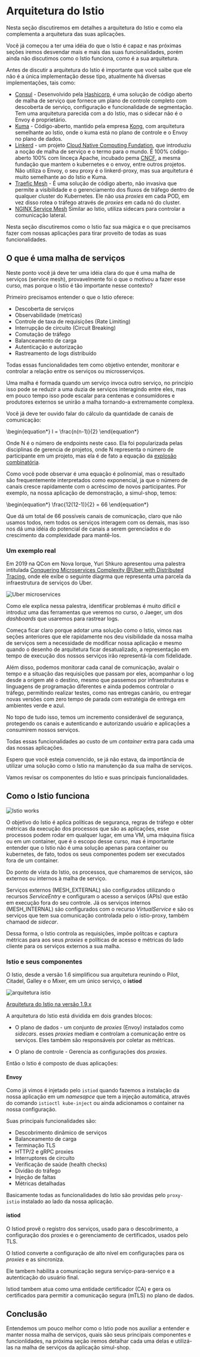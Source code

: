 # Arquitetura do Istio

Nesta seção discutiremos em detalhes a arquitetura do Istio e como ela complementa a arquitetura das suas aplicações.

Você já começou a ter uma idéia do que o Istio é capaz e nas próximas seções iremos desvendar mais e mais das suas funcionalidades, porém ainda não discutimos como o Istio funciona, como é  a sua arquitetura.

Antes de discutir a arquitetura do Istio é importante que você saibe que ele não é a única implementação desse tipo, atualmente há diversas implementações, tais como:

* [Consul](https://www.consul.io/) - Desenvolvido pela [Hashicorp](https://www.hashicorp.com/), é uma solução de código aberto de malha de serviço que fornece um plano de controle completo com descoberta de serviço, configuração e funcionalidade de segmentação. Tem uma arquitetura parecida com a do Istio, mas o sidecar não é o Envoy é proprietário.
* [Kuma](https://kuma.io/) - Código-aberto, mantido pela empresa [Kong](https://konghq.com/), com arquitetura semelhante ao Istio, onde o kuma está no plano de controle e o Envoy no plano de dados.
* [Linkerd](https://linkerd.io/) - um projeto [Cloud Native Computing Fundation](https://www.cncf.io/), que introduziu a noção de malha de serviço e o termo para o mundo. É 100% código-aberto 100% com linceça Apache, incubado pema [CNCF](https://www.cncf.io/), a mesma fundação que mantem o kubernetes e o envoy, entre outros projetos. Não utiliza o Envoy, o seu proxy é o linkerd-proxy, mas sua arquitetura é muito semelhante ao do Istio e Kuma.
* [Traefic Mesh](https://traefik.io/traefik-mesh/) - É uma solução de código aberto, não invasiva que permite a visibilidade e o gerenciamento dos fluxos de tráfego dentro de qualquer cluster do Kubernetes. Ele não usa _proxies_ em cada POD, em vez disso rotea o tráfego através de _proxies_ em cada nó do cluster.
* [NGINX Service Mesh](https://www.nginx.com/products/nginx-service-mesh/) Similar ao Istio, utiliza sidecars para controlar a comunicação lateral.

Nesta seção discutiremos como o Istio faz sua mágica e o que precisamos fazer com nossas aplicações para tirar proveito de todas as suas funcionalidades.

## O que é uma malha de serviços

Neste ponto você já deve ter uma idéia clara do que é uma malha de serviços (service mesh), provavelmente foi o que o motivou a fazer esse curso, mas porque o Istio é tão importante nesse contexto?

Primeiro precisamos entender o que o Istio oferece:

* Descoberta de serviços
* Observabilidade (metricas)
* Controle de taxa de requisições (Rate Limiting)
* Interrupção de circuito (Circuit Breaking)
* Comutação de tráfego
* Balanceamento de carga
* Autenticação e autorização
* Rastreamento de logs distribuído

Todas essas funcionalidades tem como objetivo entender, monitorar e controlar a relação entre os serviços ou microsserviços.

Uma malha é formada quando um serviço invoca outro serviço, no princípio isso pode se reduzir a uma duzia de serviços interagindo entre eles, mas em pouco tempo isso pode escalar para centenas e consumidores e produtores externos se unirão a malha tornando-a extremamente complexa.

Você já deve ter ouvido falar do cálculo da quantidade de canais de comunicação:

\begin{equation*}
l = \frac{n(n-1)}{2}
\end{equation*}

Onde N é o número de endpoints neste caso. Ela foi popularizada pelas disciplinas de gerencia de projetos, onde N representa o número de participante em um projeto, mas ela é de fato a equação da [explosão combinatória](https://en.wikipedia.org/wiki/Combinatorial_explosion).

Como você pode observar é uma equação é polinomial, mas o resultado são frequentemente interpretados como exponencial, ja que o número de canais cresce rapidamente com o acréscimo de novos participantes. Por exemplo, na nossa aplicação de demonstração, a simul-shop, temos:

\begin{equation*}
\frac{12(12-1)}{2} = 66
\end{equation*}

Que dá um total de 66 possíveis canais de comunicação, claro que não usamos todos, nem todos os serviços interagem com os demais, mas isso nos dá uma idéia do potencial de canais a serem gerenciados e do crescimento da complexidade para mantê-los.

### Um exemplo real

Em 2019 na QCon em Nova Iorque, Yuri Shkuro apresentou uma palestra intitulada [Conquering Microservices Complexity @Uber with Distributed Tracing](https://youtu.be/EW9GjQNcyzI), onde ele exibe o seguinte diagrma que representa uma parcela da infraestrutura de serviços do Uber.

![Uber microservices](media/uber-microservices.png)

Como ele explica nessa palestra, identificar problemas é muito difícil e introduz uma das ferramentas que veremos no curso, o Jaeger, um dos _dashboards_ que usaremos para rastrear logs.

Começa ficar claro porque adotar uma solução como o Istio, vimos nas seções anteriores que ele rapidamente nos deu visibilidade da nossa malha de serviços sem a necessidade de modificar nossa aplicação e mesmo quando o desenho de arquitetura ficar desatualizado, a representação em tempo de execução dos nossos serviços irão representá-la com fidelidade.

Além disso, podemos monitorar cada canal de comunicação, avalair o tempo e a situação das requisições que passam por eles, acompanhar o log desde a origem até o destino, mesmo que passemos por infraestruturas e linguagens de programação diferentes e ainda podemos controlar o tráfego, permitindo realizar testes, como nas entregas canário, ou entregar novas versões com zero tempo de parada com estratégia de entrega em ambientes verde e azul.

No topo de tudo isso, temos um incremento considerável de segurança, protegendo os canais e autenticando e autorizando usuário e aplicações a consumirem nossos serviços.

Todas essas funcionalidades ao custo de um _container_ extra para cada uma das nossas aplicações.

Espero que você esteja convencido, se já não estava, da importância de utilizar uma solução como o Istio na manutenção da sua malha de serviços.

Vamos revisar os componentes do Istio e suas principais funcionalidades.

## Como o Istio funciona

![Istio works](media/istio-works.gif)

O objetivo do Istio é aplica políticas de segurança, regras de tráfego e obter métricas da execução dos processos que são as aplicações, esse processos podem rodar em qualquer lugar, em uma VM, uma máquina física ou em um container, que é o escopo desse curso, mas é importante entender que o Istio não é uma solução apenas para container ou kubernetes, de fato, todos os seus componentes podem ser executados fora de um container.

Do ponto de vista do Istio, os processos, que chamaremos de serviços, são externos ou internos à malha de serviço.

Serviços externos (MESH_EXTERNAL) são configurados utilizando o recursos _ServiceEntry_ e configuram o acesso a serviços (APIs) que estão em execução fora do seu controle. Já os serviços internos (MESH_INTERNAL) são configurados com o recurso _VirtualService_ e são os serviços que tem sua comunicação controlada pelo o istio-proxy, também chamaod de _sidecar_.

Dessa forma, o Istio controla as requisições, impõe polítcas e captura métricas para aos seus _proxies_ e políticas de acesso e métricas do lado cliente para os serviços externos a sua malha.

### Istio e seus componentes

O Istio, desde a versão 1.6 simplificou sua arquitetura reunindo o Pilot, Citadel, Galley e o Mixer, em um único serviço, o **istiod**

![arquitetura istio](media/istio-arch.png)

[Arquitetura do Istio na versão 1.9.x](https://istio.io/latest/docs/ops/deployment/architecture/)

A arquitetura do Istio está dividida em dois grandes blocos:

* O plano de dados - um conjunto de _proxies_ (Envoy) instalados como _sidecars_. esses _proxies_ mediam e controlam a comunicação entre os serviços. Eles também são responsáveis por coletar as métricas.

* O plano de controle - Gerencia as configurações dos _proxies_.

Então o Istio é composto de duas aplicações:

#### Envoy

Como já vimos é injetado pelo `istiod` quando fazemos a instalação da nossa aplicação em um _namesapce_ que tem a injeção automática, através do comando `istioctl kube-inject` ou ainda adicionamos o container na nossa configuração.

Suas principais funcionalidades são:

* Descobrimento dinâmico de serviços
* Balanceamento de carga
* Terminação TLS
* HTTP/2 e gRPC proxies
* Interruptores de circuíto
* Verificação de saúde (health checks)
* Dividào do tráfego
* Injeção de faltas
* Métricas detalhadas

Basicamente todas as funcionalidades do Istio são providas pelo `proxy-istio` instalado ao lado da nossa aplicação.

#### istiod
O Istiod provê o registro dos serviços, usado para o descobrimento, a configuração dos proxies e o gerenciamento de certificados, usados pelo TLS.

O Istiod converte a configuração de alto nível em configurações para os _proxies_ e as sincroniza.

Ele tambem habilita a comunicação segura serviço-para-serviço e a autenticação do usuário final.

Istiod tambem atua como uma entidade certificador (CA) e gera os certificados para permitir a comunicação segura (mTLS) no plano de dados.

## Conclusão

Entendemos um pouco melhor como o Istio pode nos auxiliar a entender e manter nossa malha de serviços, quais são seus principais componentes e funcionlidades, na próxima seção iremos detalhar cada uma delas e utilizá-las na malha de serviços da aplicação simul-shop.
